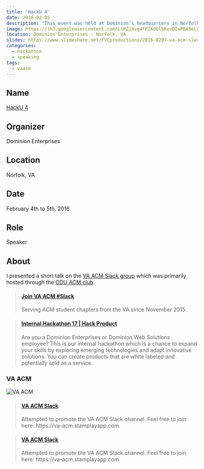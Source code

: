 ```yaml
---
title: 'HackU 4'
date: 2016-02-05
description: 'This event was held at Dominion’s headquarters in Norfolk, Virginia.'
image: https://lh3.googleusercontent.com/LsPZj4vg4fP1AdQl5RovDIwPBA9eLXq0UR7f8J10NqKcm7Eh7_pUxxjzbryjSQWGtbpaKd2WNnQ3uvFuexGnS30ZjyhErxd0pk3t_DiFZJjTY1y08A08dfkJQeet2-GnK91uLojlbH5dyCYyM0Q1GvTUbrnl8VWjIjyh6aNpca2QscSBiPOOXMF1GvLoxPfxyBYi1VepIA684ohUwja2FiIxkg6f3jVnwN9HKiR-ZVO4IERSdZRAbbRHkwK2ob1fAmS9QwrGOpUOtZkn9bITkFz6M4FfTor44equq_latuT3q5aL11GeuvUhd11quOfdt_MRVYn9Svcemyi-F7OzvV08fokLus_0BmvxPLTxkDVMm8EgrTAzdLXSW29Nv-eTLBml5PkZoL_SLNOnsIfbN-sGZRLaoCmvx7W78M6gbfVRCRyd4fq_hASi1205iaueKW55kFkhulccFMlVr9porg3vXqY6WnAiYwevnJw6ExoboNScuZNeny1Mn5MUGz0tjYgewcpsldPd784zGWKSNGOCYtNVvoKEXApAOypxWgyaLKXbcxeo04y5JSHBA-gdb10Eohe77_37WiPSYUmskQ4KJnjvja0XNLSoRemoFhzgAWIXe7__Q2o5gspfrPmh=w1292-h970-no
location: Dominion Enterprises - Norfolk, VA
slides: https://www.slideshare.net/FVCproductions/2016-0207-va-acm-slack
categories:
  - hackathon
  - speaking
tags:
  - vaacm
---
```


## Name

[HackU 4](https://hackathon.dominionenterprises.com/ 'HackU 4')

## Organizer

Dominion Enterprises

## Location

Norfolk, VA

## Date

February 4th to 5th, 2016

## Role

Speaker

## About

I presented a short talk on the [VA ACM Slack group](https://va-acm.stamplayapp.com/) which was primarily hosted through the [ODU ACM club](https://www.cs.odu.edu/~acm/).

<blockquote class="embedly-card"><h4><a href="https://va-acm.stamplayapp.com/">Join VA ACM #Slack</a></h4><p>Serving ACM student chapters from the VA since November 2015.</p></blockquote>
<script async src="//cdn.embedly.com/widgets/platform.js" charset="UTF-8"></script>

<blockquote class="embedly-card"><h4><a href="https://hackathon.dominionenterprises.com/">Internal Hackathon 17 | Hack Product</a></h4><p>Are you a Dominion Enterprises or Dominion Web Solutions employee? This is our internal hackathon which is a chance to expand your skills by exploring emerging technologies and adapt innovative solutions. You can create products that are white labeled and potentially sold as a service.</p></blockquote>

### VA ACM

![VA ACM](https://image.slidesharecdn.com/2016-02-07vaacmslack-171102222353/95/va-acm-slack-1-638.jpg?cb=1510969523)

<blockquote class="embedly-card"><h4><a href="https://www.slideshare.net/FVCproductions/2016-0207-va-acm-slack">VA ACM Slack</a></h4><p>Attempted to promote the VA ACM Slack channel. Feel free to join here: https://va-acm.stamplayapp.com</p></blockquote>

<blockquote class="embedly-card"><h4><a href="https://speakerdeck.com/fvcproductions/va-acm-slack">VA ACM Slack</a></h4><p>Attempted to promote the VA ACM Slack channel. Feel free to join here: https://va-acm.stamplayapp.com</p></blockquote>
